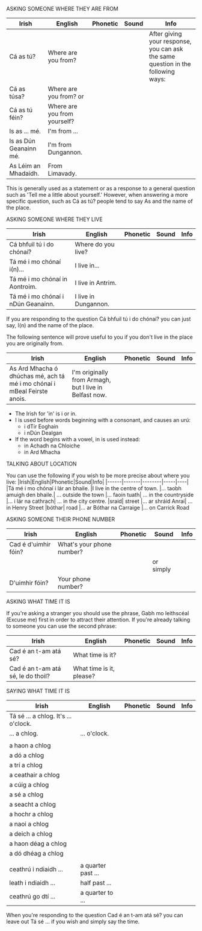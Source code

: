 ASKING SOMEONE WHERE THEY ARE FROM

|Irish|English|Phonetic|Sound|Info|
|------|-------|--------|-----|----|
|Cá as tú?|Where are you from?|||After giving your response, you can ask the same question in the following ways:
|Cá as túsa?|Where are you from?  or
|Cá as tú féin?|Where are you from yourself?
|Is as ... mé. |I'm from ...
|Is as Dún Geanainn mé. |I'm from Dungannon.
|As Léim an Mhadaidh.|From Limavady.

This is generally used as a statement or as a response to a general question such as 'Tell me a little about yourself.' However, when answering a more specific question, such as Cá as tú? people tend to say As and the name of the place.



ASKING SOMEONE WHERE THEY LIVE

|Irish|English|Phonetic|Sound|Info|
|------|-------|--------|-----|----|
|Cá bhfuil tú i do chónaí?|Where do you live?
|Tá mé i mo chónaí i(n)... |I live in...
|Tá mé i mo chónaí in Aontroim. |I live in Antrim.
|Tá mé i mo chónaí i nDún Geanainn. |I live in Dungannon.

If you are responding to the question Cá bhfuil tú i do chónaí? you can just say, I(n) and the name of the place.

The following sentence will prove useful to you if you don't live in the place you are originally from.



|Irish|English|Phonetic|Sound|Info|
|------|-------|--------|-----|----|
|As Ard Mhacha ó dhúchas mé, ach tá mé i mo chónaí i mBeal Feirste anois.|I'm originally from Armagh, but I live in Belfast now.

* The Irish for 'in' is i or in.
* I is used before words beginning with a consonant, and causes an urú:
    * i dTír Eoghain
    * i nDún Dealgan
* If the word begins with a vowel, in is used instead:
    * in Achadh na Chloiche
    * in Ard Mhacha

TALKING ABOUT LOCATION

You can use the following if you wish to be more precise about where you live:
|Irish|English|Phonetic|Sound|Info|
|------|-------|--------|-----|----|
|Tá mé i mo chónaí i lár an bhaile. |I live in the centre of town.
|... taobh amuigh den bhaile.| ... outside the town
|... faoin tuath| ... in the countryside
|... i lár na cathrach| ... in the city centre.
|sraid| street
|... ar shráid Anraí| ... in Henry Street
|bóthar| road
|... ar Bóthar na Carraige |... on Carrick Road


ASKING SOMEONE THEIR PHONE NUMBER

|Irish|English|Phonetic|Sound|Info|
|------|-------|--------|-----|----|
|Cad é d'uimhir fóin?| What's your phone number?
||||or simply
|D'uimhir fóin?| Your phone number?



ASKING WHAT TIME IT IS

If you're asking a stranger you should use the phrase, Gabh mo leithscéal (Excuse me) first in order to attract their attention. If you're already talking to someone you can use the  second phrase:

|Irish|English|Phonetic|Sound|Info|
|------|-------|--------|-----|----|
|Cad é an t-am atá sé?| What time is it?
|Cad é an t-am atá sé, le do thoil?| What time is it, please?


SAYING WHAT TIME IT IS


|Irish|English|Phonetic|Sound|Info|
|------|-------|--------|-----|----|
|Tá sé ... a chlog. It's ... o'clock.
|... a chlog. | ... o'clock.
||
|a haon a chlog
|a dó a chlog
|a trí a chlog
|a ceathair a chlog
|a cúig a chlog
|a sé a chlog
|a seacht a chlog
|a hochr a chlog
|a naoi a chlog
|a deich a chlog
|a haon déag a chlog
|a dó dhéag a chlog
||
|ceathrú i ndiaidh ... |a quarter past ...
|leath i ndiaidh ... |half past ...
|ceathrú go dtí ... |a quarter to ...

When you're responding to the question Cad é an t-am atá sé? you can leave out Tá sé ... if you wish and simply say the time.